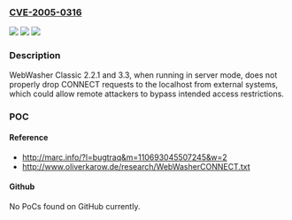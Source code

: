 ### [CVE-2005-0316](https://cve.mitre.org/cgi-bin/cvename.cgi?name=CVE-2005-0316)
![](https://img.shields.io/static/v1?label=Product&message=n%2Fa&color=blue)
![](https://img.shields.io/static/v1?label=Version&message=n%2Fa&color=blue)
![](https://img.shields.io/static/v1?label=Vulnerability&message=n%2Fa&color=brighgreen)

### Description

WebWasher Classic 2.2.1 and 3.3, when running in server mode, does not properly drop CONNECT requests to the localhost from external systems, which could allow remote attackers to bypass intended access restrictions.

### POC

#### Reference
- http://marc.info/?l=bugtraq&m=110693045507245&w=2
- http://www.oliverkarow.de/research/WebWasherCONNECT.txt

#### Github
No PoCs found on GitHub currently.

